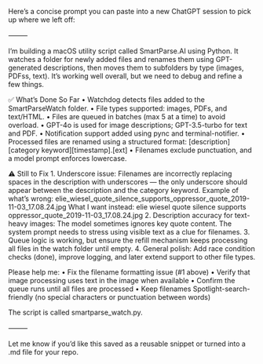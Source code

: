 Here’s a concise prompt you can paste into a new ChatGPT session to pick up where we left off:

⸻

I’m building a macOS utility script called SmartParse.AI using Python. It watches a folder for newly added files and renames them using GPT-generated descriptions, then moves them to subfolders by type (images, PDFss, text). It’s working well overall, but we need to debug and refine a few things.

✅ What’s Done So Far
	•	Watchdog detects files added to the SmartParseWatch folder.
	•	File types supported: images, PDFs, and text/HTML.
	•	Files are queued in batches (max 5 at a time) to avoid overload.
	•	GPT-4o is used for image descriptions; GPT-3.5-turbo for text and PDF.
	•	Notification support added using pync and terminal-notifier.
	•	Processed files are renamed using a structured format:
[description][category keyword][timestamp].[ext]
	•	Filenames exclude punctuation, and a model prompt enforces lowercase.

⚠️ Still to Fix
	1.	Underscore issue: Filenames are incorrectly replacing spaces in the description with underscores — the only underscore should appear between the description and the category keyword.
Example of what’s wrong:
elie_wiesel_quote_silence_supports_oppressor_quote_2019-11-03_17.08.24.jpg
What I want instead:
elie wiesel quote silence supports oppressor_quote_2019-11-03_17.08.24.jpg
	2.	Description accuracy for text-heavy images: The model sometimes ignores key quote content. The system prompt needs to stress using visible text as a clue for filenames.
	3.	Queue logic is working, but ensure the refill mechanism keeps processing all files in the watch folder until empty.
	4.	General polish: Add race condition checks (done), improve logging, and later extend support to other file types.

Please help me:
	•	Fix the filename formatting issue (#1 above)
	•	Verify that image processing uses text in the image when available
	•	Confirm the queue runs until all files are processed
	•	Keep filenames Spotlight-search-friendly (no special characters or punctuation between words)

The script is called smartparse_watch.py.

⸻

Let me know if you’d like this saved as a reusable snippet or turned into a .md file for your repo.